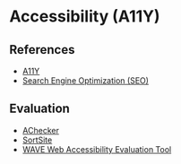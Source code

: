 # Accessibility (A11Y)

<!--
https://linkedin.com/learning/simplifying-web-development-with-accessibility-best-practices/simplifying-web-development-with-accessibility
-->

## References

- [A11Y](http://a11y.com)
- [Search Engine Optimization (SEO)](/seo.md)

## Evaluation

- [AChecker](https://achecker.ca/checker/index.php)
- [SortSite](https://www.powermapper.com/products/sortsite/checks/accessibility-checks/)
- [WAVE Web Accessibility Evaluation Tool](https://wave.webaim.org/)

<!--
https://userway.org/accessibility-checker/
-->
